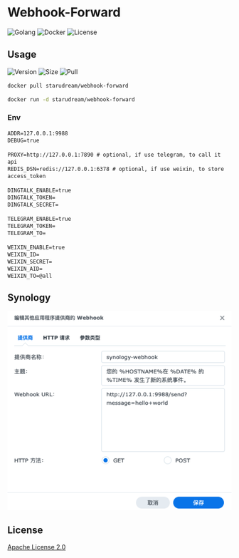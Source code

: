 # Webhook-Forward

![Golang](https://img.shields.io/github/workflow/status/starudream/webhook-forward/Golang/master?style=for-the-badge)
![Docker](https://img.shields.io/github/workflow/status/starudream/webhook-forward/Docker/master?style=for-the-badge)
![License](https://img.shields.io/badge/License-Apache%20License%202.0-blue?style=for-the-badge)

## Usage

![Version](https://img.shields.io/docker/v/starudream/webhook-forward?style=for-the-badge)
![Size](https://img.shields.io/docker/image-size/starudream/webhook-forward/latest?style=for-the-badge)
![Pull](https://img.shields.io/docker/pulls/starudream/webhook-forward?style=for-the-badge)

```bash
docker pull starudream/webhook-forward
```

```bash
docker run -d starudream/webhook-forward
```

### Env

```shell
ADDR=127.0.0.1:9988
DEBUG=true

PROXY=http://127.0.0.1:7890 # optional, if use telegram, to call it api
REDIS_DSN=redis://127.0.0.1:6378 # optional, if use weixin, to store access_token

DINGTALK_ENABLE=true
DINGTALK_TOKEN=
DINGTALK_SECRET=

TELEGRAM_ENABLE=true
TELEGRAM_TOKEN=
TELEGRAM_TO=

WEIXIN_ENABLE=true
WEIXIN_ID=
WEIXIN_SECRET=
WEIXIN_AID=
WEIXIN_TO=@all
```

## Synology

![synology-webhook-setting](./images/synology-webhook-setting.png)

## License

[Apache License 2.0](./LICENSE)
